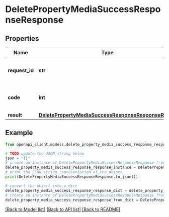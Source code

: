 # DeletePropertyMediaSuccessResponseResponse


## Properties

Name | Type | Description | Notes
------------ | ------------- | ------------- | -------------
**request_id** | **str** | The unique identifier for the request | 
**code** | **int** | Response code indicating success | 
**result** | [**DeletePropertyMediaSuccessResponseResponseResult**](DeletePropertyMediaSuccessResponseResponseResult.md) |  | 

## Example

```python
from openapi_client.models.delete_property_media_success_response_response import DeletePropertyMediaSuccessResponseResponse

# TODO update the JSON string below
json = "{}"
# create an instance of DeletePropertyMediaSuccessResponseResponse from a JSON string
delete_property_media_success_response_response_instance = DeletePropertyMediaSuccessResponseResponse.from_json(json)
# print the JSON string representation of the object
print(DeletePropertyMediaSuccessResponseResponse.to_json())

# convert the object into a dict
delete_property_media_success_response_response_dict = delete_property_media_success_response_response_instance.to_dict()
# create an instance of DeletePropertyMediaSuccessResponseResponse from a dict
delete_property_media_success_response_response_from_dict = DeletePropertyMediaSuccessResponseResponse.from_dict(delete_property_media_success_response_response_dict)
```
[[Back to Model list]](../README.md#documentation-for-models) [[Back to API list]](../README.md#documentation-for-api-endpoints) [[Back to README]](../README.md)


